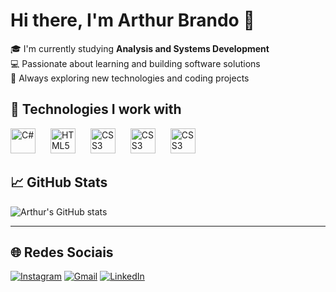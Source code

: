 # Hi there, I'm Arthur Brando 👋

🎓 I'm currently studying **Analysis and Systems Development**  
💻 Passionate about learning and building software solutions  
🚀 Always exploring new technologies and coding projects

## 🧠 Technologies I work with

<p align="left">
  <img src="https://cdn.jsdelivr.net/gh/devicons/devicon/icons/csharp/csharp-original.svg" height="40" alt="C#" />
  <strong style="margin-right: 20px;"></strong>

  <img src="https://cdn.jsdelivr.net/gh/devicons/devicon/icons/html5/html5-original.svg" height="40" alt="HTML5" />
  <strong style="margin-right: 20px;"></strong>

  <img src="https://cdn.jsdelivr.net/gh/devicons/devicon/icons/css3/css3-original.svg" height="40" alt="CSS3" />
  <strong style="margin-right: 20px;"></strong>

  <img src="https://cdn.jsdelivr.net/gh/devicons/devicon/icons/python/python-original.svg" height="40" alt="CSS3" />
  <strong style="margin-right: 20px;"></strong>
  
  <img src="https://cdn.jsdelivr.net/gh/devicons/devicon/icons/c/c-original.svg" height="40" alt="CSS3" />
  <strong style="margin-right: 20px;"></strong>
</p>

## 📈 GitHub Stats

![Arthur's GitHub stats](https://github-readme-stats.vercel.app/api?username=brandoarth&show_icons=true&theme=radical)

---

## 🌐 Redes Sociais

[![Instagram](https://img.shields.io/badge/Instagram-E4405F?style=for-the-badge&logo=instagram&logoColor=white)](https://instagram.com/)
[![Gmail](https://img.shields.io/badge/Gmail-D14836?style=for-the-badge&logo=gmail&logoColor=white)](mailto:arthur11.brando@gmail.com)
[![LinkedIn](https://img.shields.io/badge/LinkedIn-0A66C2?style=for-the-badge&logo=linkedin&logoColor=white)](https://linkedin.com/in/seuperfil)

